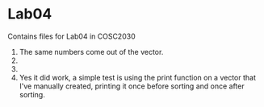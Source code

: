 # Lab04
Contains files for Lab04 in COSC2030

1. The same numbers come out of the vector. 
2. 
3.
4. Yes it did work, a simple test is using the print function on a vector that I've manually created, printing it once before
sorting and once after sorting. 
